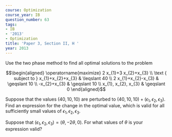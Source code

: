 ```yaml
---
course: Optimization
course_year: IB
question_number: 63
tags:
- IB
- '2013'
- Optimization
title: 'Paper 3, Section II, H '
year: 2013
---
```




Use the two phase method to find all optimal solutions to the problem

$$\begin{aligned}
\operatorname{maximize} 2 x_{1}+3 x_{2}+x_{3} \\
\text { subject to } x_{1}+x_{2}+x_{3} & \leqslant 40 \\
2 x_{1}+x_{2}-x_{3} & \geqslant 10 \\
-x_{2}+x_{3} & \geqslant 10 \\
x_{1}, x_{2}, x_{3} & \geqslant 0
\end{aligned}$$

Suppose that the values $(40,10,10)$ are perturbed to $(40,10,10)+\left(\epsilon_{1}, \epsilon_{2}, \epsilon_{3}\right)$. Find an expression for the change in the optimal value, which is valid for all sufficiently small values of $\epsilon_{1}, \epsilon_{2}, \epsilon_{3}$.

Suppose that $\left(\epsilon_{1}, \epsilon_{2}, \epsilon_{3}\right)=(\theta,-2 \theta, 0)$. For what values of $\theta$ is your expression valid?